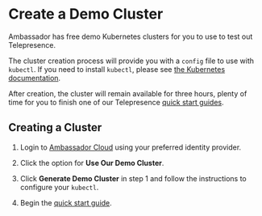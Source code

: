 # Create a Demo Cluster

Ambassador has free demo Kubernetes clusters for you to use to test out Telepresence.

The cluster creation process will provide you with a `config` file to use with `kubectl`.  If you need to install `kubectl`, please see [the Kubernetes documentation](https://kubernetes.io/docs/tasks/tools/install-kubectl/).

After creation, the cluster will remain available for three hours, plenty of time for you to finish one of our Telepresence [quick start guides](../../quick-start/).

## Creating a Cluster

1. Login to [Ambassador Cloud](http://app.getambassador.io/cloud/) using your preferred identity provider.

1. Click the option for **Use Our Demo Cluster**.

1. Click **Generate Demo Cluster** in step 1 and follow the instructions to configure your `kubectl`.

1. Begin the [quick start guide](../../quick-start/qs-node/).